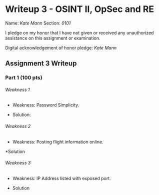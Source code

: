 Writeup 3 - OSINT II, OpSec and RE
======

Name: *Kate Mann*
Section: *0101*

I pledge on my honor that I have not given or received any unauthorized assistance on this assignment or examination.

Digital acknowledgement of honor pledge: *Kate Mann*

## Assignment 3 Writeup

### Part 1 (100 pts)
###### Weakness 1
* Weakness: Password Simplicity.

* Solution: 

###### Weakness 2
* Weakness: Posting flight information online. 

*Solution


###### Weakness 3
* Weakness: IP Address listed with exposed port. 

* Solution